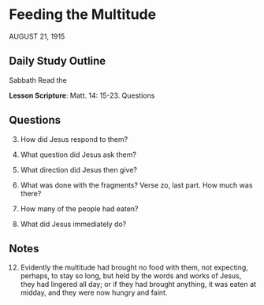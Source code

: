 # Feeding the Multitude
AUGUST 21, 1915

## Daily Study Outline

Sabbath Read the

**Lesson Scripture**: Matt. 14: 15-23. Questions

## Questions

3. How did Jesus respond to them? 

5. What question did Jesus ask them? 

7. What direction did Jesus then give? 

13. What was done with the fragments? Verse zo, last part. How much was there?

14. How many of the people had eaten? 

15. What did Jesus immediately do? 

## Notes

12. Evidently the multitude had brought no food with them, not expecting, perhaps, to stay so long, but held by the words and works of Jesus, they had lingered all day; or if they had brought anything, it was eaten at midday, and they were now hungry and faint.
